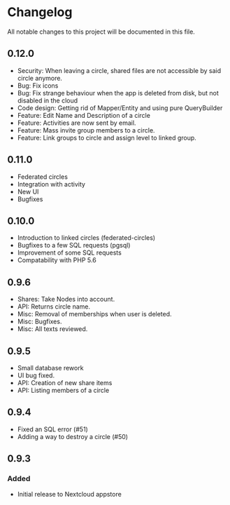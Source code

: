 # Changelog
All notable changes to this project will be documented in this file.


## 0.12.0

- Security: When leaving a circle, shared files are not accessible by said circle anymore.
- Bug: Fix icons
- Bug: Fix strange behaviour when the app is deleted from disk, but not disabled in the cloud
- Code design: Getting rid of Mapper/Entity and using pure QueryBuilder
- Feature: Edit Name and Description of a circle
- Feature: Activities are now sent by email.
- Feature: Mass invite group members to a circle.
- Feature: Link groups to circle and assign level to linked group.


## 0.11.0

- Federated circles
- Integration with activity
- New UI
- Bugfixes


## 0.10.0

- Introduction to linked circles (federated-circles)
- Bugfixes to a few SQL requests (pgsql)
- Improvement of some SQL requests
- Compatability with PHP 5.6


## 0.9.6

- Shares: Take Nodes into account.
- API: Returns circle name.
- Misc: Removal of memberships when user is deleted.
- Misc: Bugfixes.
- Misc: All texts reviewed. 


## 0.9.5

- Small database rework
- UI bug fixed.
- API: Creation of new share items
- API: Listing members of a circle


## 0.9.4

- Fixed an SQL error (#51)
- Adding a way to destroy a circle (#50)


## 0.9.3

### Added

- Initial release to Nextcloud appstore
